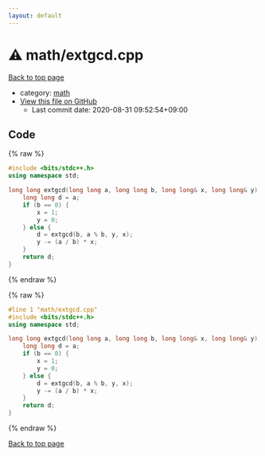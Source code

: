 ```yaml
---
layout: default
---
```


<!-- mathjax config similar to math.stackexchange -->
<script type="text/javascript" async
  src="https://cdnjs.cloudflare.com/ajax/libs/mathjax/2.7.5/MathJax.js?config=TeX-MML-AM_CHTML">
</script>
<script type="text/x-mathjax-config">
  MathJax.Hub.Config({
    TeX: { equationNumbers: { autoNumber: "AMS" }},
    tex2jax: {
      inlineMath: [ ['$','$'] ],
      processEscapes: true
    },
    "HTML-CSS": { matchFontHeight: false },
    displayAlign: "left",
    displayIndent: "2em"
  });
</script>

<script type="text/javascript" src="https://cdnjs.cloudflare.com/ajax/libs/jquery/3.4.1/jquery.min.js"></script>
<script src="https://cdn.jsdelivr.net/npm/jquery-balloon-js@1.1.2/jquery.balloon.min.js" integrity="sha256-ZEYs9VrgAeNuPvs15E39OsyOJaIkXEEt10fzxJ20+2I=" crossorigin="anonymous"></script>
<script type="text/javascript" src="../../assets/js/copy-button.js"></script>
<link rel="stylesheet" href="../../assets/css/copy-button.css" />


# :warning: math/extgcd.cpp

<a href="../../index.html">Back to top page</a>

* category: <a href="../../index.html#7e676e9e663beb40fd133f5ee24487c2">math</a>
* <a href="{{ site.github.repository_url }}/blob/master/math/extgcd.cpp">View this file on GitHub</a>
    - Last commit date: 2020-08-31 09:52:54+09:00




## Code

<a id="unbundled"></a>
{% raw %}
```cpp
#include <bits/stdc++.h>
using namespace std;

long long extgcd(long long a, long long b, long long& x, long long& y) {
    long long d = a;
    if (b == 0) {
        x = 1;
        y = 0;
    } else {
        d = extgcd(b, a % b, y, x);
        y -= (a / b) * x;
    }
    return d;
}
```
{% endraw %}

<a id="bundled"></a>
{% raw %}
```cpp
#line 1 "math/extgcd.cpp"
#include <bits/stdc++.h>
using namespace std;

long long extgcd(long long a, long long b, long long& x, long long& y) {
    long long d = a;
    if (b == 0) {
        x = 1;
        y = 0;
    } else {
        d = extgcd(b, a % b, y, x);
        y -= (a / b) * x;
    }
    return d;
}

```
{% endraw %}

<a href="../../index.html">Back to top page</a>

